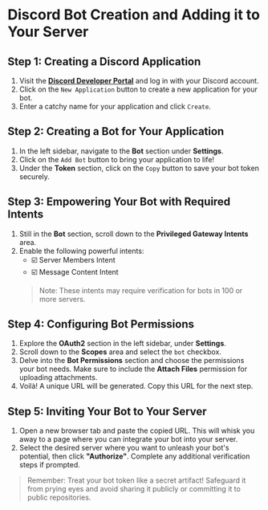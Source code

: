 
# Discord Bot Creation and Adding it to Your Server


## Step 1: Creating a Discord Application
1. Visit the **[Discord Developer Portal](https://discord.com/developers/applications)** and log in with your Discord account.
2. Click on the `New Application` button to create a new application for your bot.
3. Enter a catchy name for your application and click `Create`.

## Step 2: Creating a Bot for Your Application
1. In the left sidebar, navigate to the **Bot** section under **Settings**.
2. Click on the `Add Bot` button to bring your application to life!
3. Under the **Token** section, click on the `Copy` button to save your bot token securely.

## Step 3: Empowering Your Bot with Required Intents
1. Still in the **Bot** section, scroll down to the **Privileged Gateway Intents** area.
2. Enable the following powerful intents:
   - ☑️ Server Members Intent
   - ☑️ Message Content Intent
   > Note: These intents may require verification for bots in 100 or more servers.

## Step 4: Configuring Bot Permissions
1. Explore the **OAuth2** section in the left sidebar, under **Settings**.
2. Scroll down to the **Scopes** area and select the `bot` checkbox.
3. Delve into the **Bot Permissions** section and choose the permissions your bot needs. Make sure to include the **Attach Files** permission for uploading attachments.
4. Voilà! A unique URL will be generated. Copy this URL for the next step.

## Step 5: Inviting Your Bot to Your Server
1. Open a new browser tab and paste the copied URL. This will whisk you away to a page where you can integrate your bot into your server.
2. Select the desired server where you want to unleash your bot's potential, then click **"Authorize"**. Complete any additional verification steps if prompted.

> Remember: Treat your bot token like a secret artifact! Safeguard it from prying eyes and avoid sharing it publicly or committing it to public repositories.
